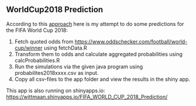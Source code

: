 ## WorldCup2018 Prediction

According to this [approach](https://econpapers.repec.org/paper/innwpaper/2014-17.htm)
here is my attempt to do some predictions for the FIFA World Cup 2018:

1. Fetch quoted odds from https://www.oddschecker.com/football/world-cup/winner using fetchData.R
2. Transform them to odds and calculate aggregated probabilities using calcProbabilities.R
3. Run the simulations via the given java program using probabilites2018xxxx.csv as input.
4. Copy all csv-files to the app folder and view the results in the shiny app.

This app is also running on shinyapps.io: https://wittmaan.shinyapps.io/FIFA_WORLD_CUP_2018_Prediction/
